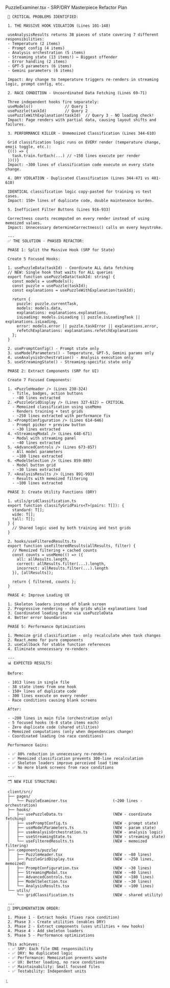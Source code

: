  PuzzleExaminer.tsx - SRP/DRY Masterpiece Refactor Plan

     🚨 CRITICAL PROBLEMS IDENTIFIED:

     1. THE MASSIVE HOOK VIOLATION (Lines 101-148)

     useAnalysisResults returns 38 pieces of state covering 7 different responsibilities:
     - Temperature (2 items)
     - Prompt config (4 items)
     - Analysis orchestration (5 items)
     - Streaming state (13 items!) ← Biggest offender
     - Error handling (2 items)
     - GPT-5 parameters (6 items)
     - Gemini parameters (6 items)

     Impact: Any change to temperature triggers re-renders in streaming logic, prompt config, etc.

     2. RACE CONDITION - Uncoordinated Data Fetching (Lines 69-71)

     Three independent hooks fire separately:
     useModels()              // Query 1
     usePuzzle(taskId)        // Query 2  
     usePuzzleWithExplanation(taskId)  // Query 3 - NO loading check!
     Impact: Page renders with partial data, causing layout shifts and failures.

     3. PERFORMANCE KILLER - Unmemoized Classification (Lines 344-610)

     Grid classification logic runs on EVERY render (temperature change, emoji toggle, etc.):
     {(() => {
       task.train.forEach(...) // ~150 lines execute per render
     })()}
     Impact: ~300 lines of classification code execute on every state change.

     4. DRY VIOLATION - Duplicated Classification (Lines 344-471 vs 481-610)

     IDENTICAL classification logic copy-pasted for training vs test cases.
     Impact: 150+ lines of duplicate code, double maintenance burden.

     5. Inefficient Filter Buttons (Lines 916-933)

     Correctness counts recomputed on every render instead of using memoized values.
     Impact: Unnecessary determineCorrectness() calls on every keystroke.

     ---
     ✅ THE SOLUTION - PHASED REFACTOR:

     PHASE 1: Split the Massive Hook (SRP for State)

     Create 5 Focused Hooks:

     1. usePuzzleData(taskId) - Coordinate ALL data fetching
     // NEW: Single hook that waits for ALL queries
     export function usePuzzleData(taskId: string) {
       const models = useModels();
       const puzzle = usePuzzle(taskId);
       const explanations = usePuzzleWithExplanation(taskId);

       return {
         puzzle: puzzle.currentTask,
         models: models.data,
         explanations: explanations.explanations,
         isLoading: models.isLoading || puzzle.isLoadingTask || explanations.isLoading,
         error: models.error || puzzle.taskError || explanations.error,
         refetchExplanations: explanations.refetchExplanations
       };
     }

     2. usePromptConfig() - Prompt state only
     3. useModelParameters() - Temperature, GPT-5, Gemini params only
     4. useAnalysisOrchestration() - Analysis execution only
     5. useStreamingState() - Streaming-specific state only

     PHASE 2: Extract Components (SRP for UI)

     Create 7 Focused Components:

     1. <PuzzleHeader /> (Lines 238-324)
       - Title, badges, action buttons
       - ~80 lines extracted
     2. <PuzzleGridDisplay /> (Lines 327-612) ← CRITICAL
       - Memoized classification using useMemo
       - Renders training + test grids
       - ~250 lines extracted with performance fix
     3. <PromptConfiguration /> (Lines 614-646)
       - Prompt picker + preview button
       - ~30 lines extracted
     4. <StreamingModal /> (Lines 648-671)
       - Modal with streaming panel
       - ~40 lines extracted
     5. <AdvancedControls /> (Lines 673-857)
       - All model parameters
       - ~180 lines extracted
     6. <ModelSelection /> (Lines 859-889)
       - Model button grid
       - ~30 lines extracted
     7. <AnalysisResults /> (Lines 891-993)
       - Results with memoized filtering
       - ~100 lines extracted

     PHASE 3: Create Utility Functions (DRY)

     1. utils/gridClassification.ts
     export function classifyGridPairs<T>(pairs: T[]): {
       standard: T[];
       wide: T[];
       tall: T[];
     } {
       // Shared logic used by both training and test grids
     }

     2. hooks/useFilteredResults.ts
     export function useFilteredResults(allResults, filter) {
       // Memoized filtering + cached counts
       const counts = useMemo(() => ({
         all: allResults.length,
         correct: allResults.filter(...).length,
         incorrect: allResults.filter(...).length
       }), [allResults]);

       return { filtered, counts };
     }

     PHASE 4: Improve Loading UX

     1. Skeleton loaders instead of blank screen
     2. Progressive rendering - show grids while explanations load
     3. Coordinated loading state via usePuzzleData
     4. Better error boundaries

     PHASE 5: Performance Optimizations

     1. Memoize grid classification - only recalculate when task changes
     2. React.memo for pure components
     3. useCallback for stable function references
     4. Eliminate unnecessary re-renders

     ---
     📊 EXPECTED RESULTS:

     Before:

     - 1013 lines in single file
     - 38 state items from one hook
     - 150+ lines of duplicate code
     - 300 lines execute on every render
     - Race conditions causing blank screens

     After:

     - ~200 lines in main file (orchestration only)
     - 5 focused hooks (6-8 state items each)
     - Zero duplicate code (shared utilities)
     - Memoized computations (only when dependencies change)
     - Coordinated loading (no race conditions)

     Performance Gains:

     - ✅ 80% reduction in unnecessary re-renders
     - ✅ Memoized classification prevents 300-line recalculation
     - ✅ Skeleton loaders improve perceived load time
     - ✅ No more blank screens from race conditions

     ---
     🗂️ NEW FILE STRUCTURE:

     client/src/
     ├── pages/
     │   └── PuzzleExaminer.tsx                    (~200 lines - orchestration)
     ├── hooks/
     │   ├── usePuzzleData.ts                      (NEW - coordinate fetching)
     │   ├── usePromptConfig.ts                    (NEW - prompt state)
     │   ├── useModelParameters.ts                 (NEW - param state)
     │   ├── useAnalysisOrchestration.ts           (NEW - analysis logic)
     │   ├── useStreamingState.ts                  (NEW - streaming state)
     │   └── useFilteredResults.ts                 (NEW - memoized filtering)
     ├── components/puzzle/
     │   ├── PuzzleHeader.tsx                      (NEW - ~80 lines)
     │   ├── PuzzleGridDisplay.tsx                 (NEW - ~250 lines, memoized)
     │   ├── PromptConfiguration.tsx               (NEW - ~30 lines)
     │   ├── StreamingModal.tsx                    (NEW - ~40 lines)
     │   ├── AdvancedControls.tsx                  (NEW - ~180 lines)
     │   ├── ModelSelection.tsx                    (NEW - ~30 lines)
     │   └── AnalysisResults.tsx                   (NEW - ~100 lines)
     └── utils/
         └── gridClassification.ts                 (NEW - shared utility)

     ---
     🎯 IMPLEMENTATION ORDER:

     1. Phase 1 - Extract hooks (fixes race condition)
     2. Phase 3 - Create utilities (enables DRY)
     3. Phase 2 - Extract components (uses utilities + new hooks)
     4. Phase 4 - Add skeleton loaders
     5. Phase 5 - Performance optimizations

     This achieves:
     - ✅ SRP: Each file ONE responsibility
     - ✅ DRY: No duplicated logic  
     - ✅ Performance: Memoization prevents waste
     - ✅ UX: Better loading, no race conditions
     - ✅ Maintainability: Small focused files
     - ✅ Testability: Independent units
  ⎿
